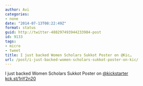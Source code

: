 ```yaml
---
author: Avi
categories:
- none
date: "2014-07-13T08:22:49Z"
format: status
guid: http://twitter-488297493944233984-post
id: 9133
tags:
- micro
- tweet
title: I just backed Women Scholars Sukkot Poster on @Kic…
url: /post/i-just-backed-women-scholars-sukkot-poster-on-kic/
---
```

I just backed Women Scholars Sukkot Poster on [@kickstarter](http://twitter.com/kickstarter) [kck.st/1nY2n20](http://kck.st/1nY2n20)